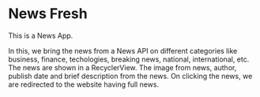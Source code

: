 # News Fresh

This is a News App.

In this, we bring the news from a News API on different categories like business, finance, techologies, breaking news, national, international, etc.
The news are shown in a RecyclerView. The image from news, author, publish date and brief description from the news. 
On clicking the news, we are redirected to the website having full news.
